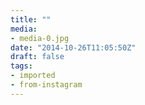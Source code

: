 ```yaml
---
title: ""
media:
- media-0.jpg
date: "2014-10-26T11:05:50Z"
draft: false
tags:
- imported
- from-instagram
---
```


